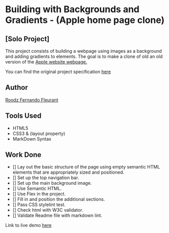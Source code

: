 # Building with Backgrounds and Gradients - (Apple home page clone)

## [Solo Project]

This project consists of building a webpage using images as a background and adding gradients to elements. The goal is to make a clone of old an old version of the [Apple website webpage.](https://web.archive.org/web/20140301004610/http://www.apple.com/)

You can find the original project specification [here](https://www.theodinproject.com/courses/html5-and-css3/lessons/building-with-backgrounds-and-gradients)

## Author

[Roodz Fernando Fleurant](https://www.linkedin.com/in/roodz-fernando-fleurant/)

## Tools Used

- HTML5
- CSS3 & (layout property)
- MarkDown Syntax

## Work Done

- [] Lay out the basic structure of the page using empty semantic HTML elements that are appropriately sized and positioned.
- [] Set up the top navigation bar.
- [] Set up the main background image.
- [] Use Semantic HTML.
- [] Use Flex in the project.
- [] Fill in and position the additional sections.
- [] Pass CSS stylelint test.
- [] Check html with W3C validator.
- [] Validate Readme file with markdown lint.


Link to live demo [here](https://roodzfernando.github.io/Building-with-Backgrounds-and-Gradients/)
